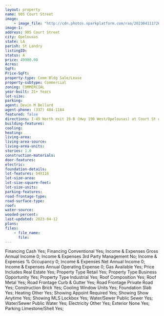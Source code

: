 ```yaml
---
layout: property
name: 905 Court Street
image:
    - image_file: "http://cdn.photos.sparkplatform.com/raa/20230411172602229795000000.jpg"
image-1:
address: 905 Court Street
city: Opelousas
state: LA
parish: St Landry
listingID: 
status: A
price: 49900.00
Acres: 
SqFt: 
Price-SqFt: 
property-type: Comm Bldg Sale/Lease
property-subtype: Commercial
zoning: COMMERCIAL
year-built: 21+ Years
lot-size: 
parking: 
agent: Devin M Bellard
agent-phone: (337) 484-1184
featured: false
directions: I-49 North exit 19-B (Hwy 190 West/Opelousas) at Court St go right cross tracks property on left @ corner of Court & Convent. (white cinder block bldg).
building-features: 
cooling: 
heating: 
living-area: 
living-area-source: 
living-area-units: 
stories: 1.0
construction-materials: 
door-features: 
electric: 
foundation-details: 
lot-features: 54X116
lot-size-area: 
lot-size-square-feet: 
lot-size-units: 
parking-features: 
road-frontage-type: 
road-surface-type: 
roof: 
water-source: 
wooded-percent: 
last-updated: 2023-04-12
plans: 
files:
    - file_name:
      file:
---
```

Financing	Cash	Yes;
Financing	Conventional	Yes;
Income & Expenses	Gross Annual Income	0;
Income & Expenses	3rd Party Management	No;
Income & Expenses	% Occupancy	0;
Income & Expenses	Net Annual Income	0;
Income & Expenses	Annual Operating Expense	0;
Gas	Available	Yes;
Price Includes	Real Estate	Yes;
Property Type	Retail	Yes;
Property Type	Business Opportunity	Yes;
Property Type	Industrial	Yes;
Roof	Composition	Yes;
Roof	Metal	Yes;
Road Frontage	Curb & Gutter	Yes;
Road Frontage	Private Road	Yes;
Construction	Brick	Yes;
Cooling	Window Units	Yes;
Foundation	Slab	Yes;
Heating	Other	Yes;
Showing	Appoint Required	Yes;
Showing	Show Anytime	Yes;
Showing	MLS Lockbox	Yes;
Water/Sewer	Public Sewer	Yes;
Water/Sewer	Public Water	Yes;
Electricity	Other	Yes;
Exterior	None	Yes;
Parking	Limestone/Shell	Yes;

